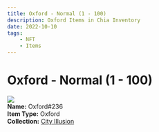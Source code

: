 ```yaml
---
title: Oxford - Normal (1 - 100)
description: Oxford Items in Chia Inventory
date: 2022-10-10
tags:
    - NFT
    - Items
---
```


# Oxford - Normal (1 - 100)
<div class="item_thumbnail">
<img loading="lazy" src="https://th4ik6mmi4sriy3aeeeddmqfzolhvpwu24k6arlokoaf5oa.arweave.net/mfiFeYxHJRRj_YCEIMbIFy5Z6vt_T_XF_eBFblOAXrg"><br/>
<div><strong>Name:</strong> Oxford#236</div>
<div><strong>Item Type:</strong> Oxford</div>
<div><strong>Collection:</strong> <a href="https://www.spacescan.io/xch/nft/collection/col1lend2dcn558km4wcwta4xnkfv3xpcmlp9kyt0m909emvfxechlyqdl5ndg">City Illusion</a></div>
</div>

